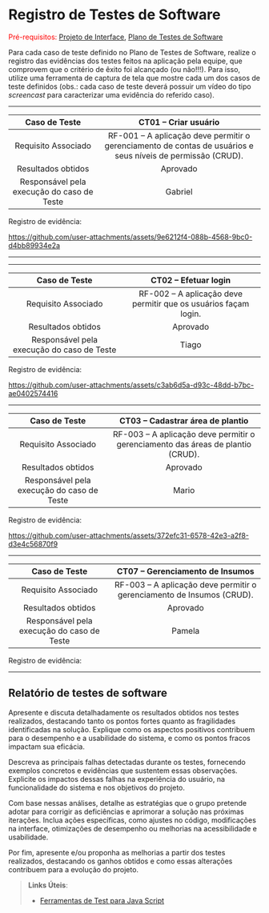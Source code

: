 # Registro de Testes de Software

<span style="color:red">Pré-requisitos: <a href="3-Projeto de Interface.md"> Projeto de Interface</a></span>, <a href="8-Plano de Testes de Software.md"> Plano de Testes de Software</a>

Para cada caso de teste definido no Plano de Testes de Software, realize o registro das evidências dos testes feitos na aplicação pela equipe, que comprovem que o critério de êxito foi alcançado (ou não!!!). Para isso, utilize uma ferramenta de captura de tela que mostre cada um dos casos de teste definidos (obs.: cada caso de teste deverá possuir um vídeo do tipo _screencast_ para caracterizar uma evidência do referido caso).
<hr>

| **Caso de Teste** | **CT01 – Criar usuário** |
|:---:|:---:|
| Requisito Associado | RF-001 – A aplicação deve permitir o gerenciamento de contas de usuários e seus níveis de permissão (CRUD). |
| Resultados obtidos| Aprovado |
|Responsável pela execução do caso de Teste |	Gabriel |

Registro de evidência: 

https://github.com/user-attachments/assets/9e6212f4-088b-4568-9bc0-d4bb89934e2a


<hr>
<hr>

| **Caso de Teste** | **CT02 – Efetuar login** |
|:---:|:---:|
| Requisito Associado | RF-002 – A aplicação deve permitir que os usuários façam login. |
| Resultados obtidos| Aprovado |
|Responsável pela execução do caso de Teste |	Tiago |

Registro de evidência: 

https://github.com/user-attachments/assets/c3ab6d5a-d93c-48dd-b7bc-ae0402574416

<hr>

| **Caso de Teste** 	| **CT03 – Cadastrar área de plantio** 	|
|:---:	|:---:	|
|	Requisito Associado 	| RF-003 – A aplicação deve permitir o gerenciamento das áreas de plantio (CRUD). |
| Resultados obtidos| Aprovado |
|Responsável pela execução do caso de Teste |	Mario|

Registro de evidência: 

https://github.com/user-attachments/assets/372efc31-6578-42e3-a2f8-d3e4c56870f9

<hr>

| **Caso de Teste** 	| **CT07 – Gerenciamento de Insumos** 	|
|:---:	|:---:	|
|	Requisito Associado 	| RF-003 – A aplicação deve permitir o gerenciamento de Insumos (CRUD). |
| Resultados obtidos| Aprovado |
|Responsável pela execução do caso de Teste |	Pamela|

Registro de evidência: 


<hr>


## Relatório de testes de software

Apresente e discuta detalhadamente os resultados obtidos nos testes realizados, destacando tanto os pontos fortes quanto as fragilidades identificadas na solução. Explique como os aspectos positivos contribuem para o desempenho e a usabilidade do sistema, e como os pontos fracos impactam sua eficácia.

Descreva as principais falhas detectadas durante os testes, fornecendo exemplos concretos e evidências que sustentem essas observações. Explicite os impactos dessas falhas na experiência do usuário, na funcionalidade do sistema e nos objetivos do projeto.

Com base nessas análises, detalhe as estratégias que o grupo pretende adotar para corrigir as deficiências e aprimorar a solução nas próximas iterações. Inclua ações específicas, como ajustes no código, modificações na interface, otimizações de desempenho ou melhorias na acessibilidade e usabilidade.

Por fim, apresente e/ou proponha as melhorias a partir dos testes realizados, destacando os ganhos obtidos e como essas alterações contribuem para a evolução do projeto.

> **Links Úteis**:
> - [Ferramentas de Test para Java Script](https://geekflare.com/javascript-unit-testing/)
